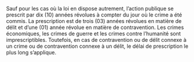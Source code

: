 Sauf pour les cas où la loi en dispose autrement, l’action publique se prescrit par dix (10) années révolues à compter du jour où le crime a été commis.
La prescription est de trois (03) années révolues en matière de délit et d’une (01) année révolue en matière de contravention.
Les crimes économiques, les crimes de guerre et les crimes contre l’humanité sont imprescriptibles.
Toutefois, en cas de contravention ou de délit connexe à un crime ou de contravention connexe à un délit, le délai de prescription le plus long s’applique.